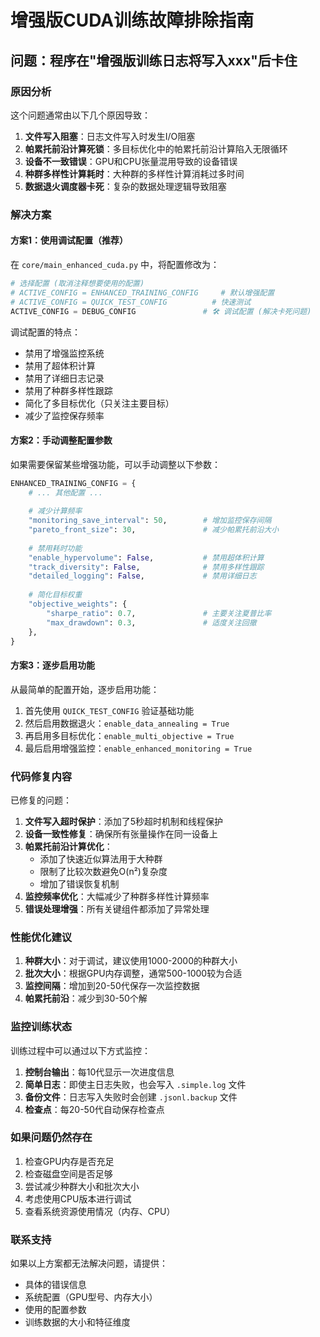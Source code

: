 # 增强版CUDA训练故障排除指南

## 问题：程序在"增强版训练日志将写入xxx"后卡住

### 原因分析
这个问题通常由以下几个原因导致：

1. **文件写入阻塞**：日志文件写入时发生I/O阻塞
2. **帕累托前沿计算死锁**：多目标优化中的帕累托前沿计算陷入无限循环
3. **设备不一致错误**：GPU和CPU张量混用导致的设备错误
4. **种群多样性计算耗时**：大种群的多样性计算消耗过多时间
5. **数据退火调度器卡死**：复杂的数据处理逻辑导致阻塞

### 解决方案

#### 方案1：使用调试配置（推荐）

在 `core/main_enhanced_cuda.py` 中，将配置修改为：

```python
# 选择配置 (取消注释想要使用的配置)
# ACTIVE_CONFIG = ENHANCED_TRAINING_CONFIG     # 默认增强配置
# ACTIVE_CONFIG = QUICK_TEST_CONFIG          # 快速测试
ACTIVE_CONFIG = DEBUG_CONFIG               # 🛠️ 调试配置 (解决卡死问题)
```

调试配置的特点：
- 禁用了增强监控系统
- 禁用了超体积计算
- 禁用了详细日志记录
- 禁用了种群多样性跟踪
- 简化了多目标优化（只关注主要目标）
- 减少了监控保存频率

#### 方案2：手动调整配置参数

如果需要保留某些增强功能，可以手动调整以下参数：

```python
ENHANCED_TRAINING_CONFIG = {
    # ... 其他配置 ...
    
    # 减少计算频率
    "monitoring_save_interval": 50,        # 增加监控保存间隔
    "pareto_front_size": 30,               # 减少帕累托前沿大小
    
    # 禁用耗时功能
    "enable_hypervolume": False,           # 禁用超体积计算
    "track_diversity": False,              # 禁用多样性跟踪
    "detailed_logging": False,             # 禁用详细日志
    
    # 简化目标权重
    "objective_weights": {
        "sharpe_ratio": 0.7,               # 主要关注夏普比率
        "max_drawdown": 0.3,               # 适度关注回撤
    },
}
```

#### 方案3：逐步启用功能

从最简单的配置开始，逐步启用功能：

1. 首先使用 `QUICK_TEST_CONFIG` 验证基础功能
2. 然后启用数据退火：`enable_data_annealing = True`
3. 再启用多目标优化：`enable_multi_objective = True`
4. 最后启用增强监控：`enable_enhanced_monitoring = True`

### 代码修复内容

已修复的问题：

1. **文件写入超时保护**：添加了5秒超时机制和线程保护
2. **设备一致性修复**：确保所有张量操作在同一设备上
3. **帕累托前沿计算优化**：
   - 添加了快速近似算法用于大种群
   - 限制了比较次数避免O(n²)复杂度
   - 增加了错误恢复机制
4. **监控频率优化**：大幅减少了种群多样性计算频率
5. **错误处理增强**：所有关键组件都添加了异常处理

### 性能优化建议

1. **种群大小**：对于调试，建议使用1000-2000的种群大小
2. **批次大小**：根据GPU内存调整，通常500-1000较为合适
3. **监控间隔**：增加到20-50代保存一次监控数据
4. **帕累托前沿**：减少到30-50个解

### 监控训练状态

训练过程中可以通过以下方式监控：

1. **控制台输出**：每10代显示一次进度信息
2. **简单日志**：即使主日志失败，也会写入 `.simple.log` 文件
3. **备份文件**：日志写入失败时会创建 `.jsonl.backup` 文件
4. **检查点**：每20-50代自动保存检查点

### 如果问题仍然存在

1. 检查GPU内存是否充足
2. 检查磁盘空间是否足够
3. 尝试减少种群大小和批次大小
4. 考虑使用CPU版本进行调试
5. 查看系统资源使用情况（内存、CPU）

### 联系支持

如果以上方案都无法解决问题，请提供：
- 具体的错误信息
- 系统配置（GPU型号、内存大小）
- 使用的配置参数
- 训练数据的大小和特征维度